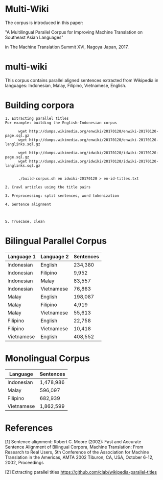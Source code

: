 # Multi-Wiki

The corpus is introduced in this paper:

"A Multilingual Parallel Corpus for Improving Machine Translation on Southeast Asian Languages"

in The Machine Translation Summit XVI, Nagoya Japan, 2017.

# multi-wiki

This corpus contains parallel aligned sentences extracted from Wikipedia in languages: Indonesian, Malay, Filipino, Vietnamese, English.


# Building corpora

    1. Extracting parallel titles
    For example: building the English-Indonesian corpus
          
          wget http://dumps.wikimedia.org/enwiki/20170120/enwiki-20170120-page.sql.gz
          wget http://dumps.wikimedia.org/enwiki/20170120/enwiki-20170120-langlinks.sql.gz
          
          wget http://dumps.wikimedia.org/idwiki/20170120/idwiki-20170120-page.sql.gz
          wget http://dumps.wikimedia.org/idwiki/20170120/idwiki-20170120-langlinks.sql.gz
          
          
          ./build-corpus.sh en idwiki-20170120 > en-id-titles.txt
          
    2. Crawl articles using the title pairs
    
    3. Preprocessing: split sentences, word tokenization
    
    4. Sentence alignment 
        
      
        
    5. Truecase, clean
        

# Bilingual Parallel Corpus
Language 1 | Language 2 |  Sentences
------------ | ------------- | -------------
Indonesian | English | 234,380
Indonesian | Filipino | 9,952
Indonesian | Malay | 83,557
Indonesian | Vietnamese | 76,863
Malay | English | 198,087
Malay | Filipino | 4,919
Malay | Vietnamese | 55,613
Filipino | English | 22,758
Filipino | Vietnamese | 10,418
Vietnamese | English | 408,552


# Monolingual Corpus

Language | Sentences
------------ | -------------
Indonesian | 1,478,986
Malay | 596,097
Filipino | 682,939
Vietnamese | 1,862,599



# References

[1] Sentence alignment:
Robert C. Moore (2002): Fast and Accurate Sentence Alignment of Bilingual Corpora, Machine Translation: From Research to Real Users, 5th Conference of the Association for Machine Translation in the Americas, AMTA 2002 Tiburon, CA, USA, October 6-12, 2002, Proceedings

[2] Extracting parallel titles
https://github.com/clab/wikipedia-parallel-titles
